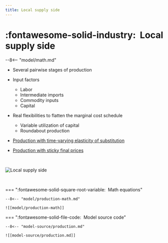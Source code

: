 ```yaml
---
title: Local supply side
---
```


# :fontawesome-solid-industry:  Local supply side

--8<-- "model/math.md"


* Several pairwise stages of production
  
* Input factors
    * Labor
    * Intermediate imports
    * Commodity inputs
    * Capital

* Real flexibilities to flatten the marginal cost schedule
    * Variable utilization of capital
    * Roundabout production


* [Production with time-varying elasticity of substitution](model/production-time-varying-elasticity.md)

* [Production with sticky final prices](model/production-sticky-prices.md)


<br/>

![Local supply side](local-supply-side.png)

<br/>


=== ":fontawesome-solid-square-root-variable:  Math equations"

    --8<-- "model/production-math.md"

    ![[model/production-math]]


=== ":fontawesome-solid-file-code:  Model source code"

    --8<-- "model-source/production.md"

    ![[model-source/production.md]]

